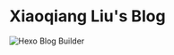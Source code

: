 # Xiaoqiang Liu's Blog

![Hexo Blog Builder](https://github.com/leavs/leavs.github.io/workflows/Hexo%20Blog%20Builder/badge.svg)

